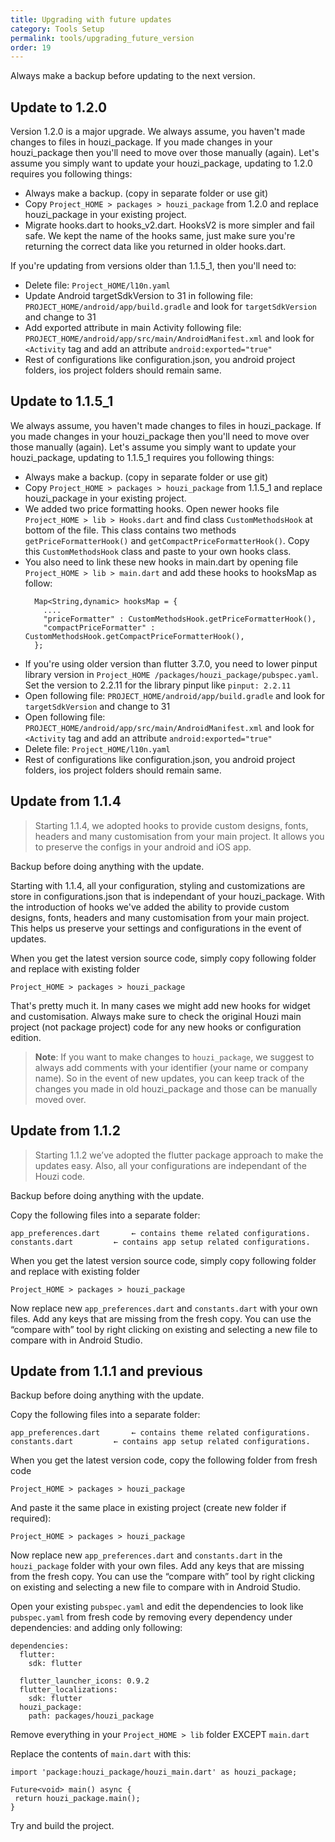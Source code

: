```yaml
---
title: Upgrading with future updates
category: Tools Setup
permalink: tools/upgrading_future_version
order: 19
---
```


Always make a backup before updating to the next version.

## Update to 1.2.0

Version 1.2.0 is a major upgrade. We always assume, you haven't made changes to files in houzi_package. If you made changes in your houzi_package then you'll need to move over those manually (again).
Let's assume you simply want to update your houzi_package, updating to 1.2.0 requires you following things:

- Always make a backup. (copy in separate folder or use git)
- Copy `Project_HOME > packages > houzi_package` from 1.2.0 and replace houzi_package in your existing project.
- Migrate hooks.dart to hooks_v2.dart. HooksV2 is more simpler and fail safe. We kept the name of the hooks same, just make sure you're returning the correct data like you returned in older hooks.dart.
  
If you're updating from versions older than 1.1.5_1, then you'll need to:
- Delete file: `Project_HOME/l10n.yaml`
- Update Android targetSdkVersion to 31 in following file:  `PROJECT_HOME/android/app/build.gradle` and look for `targetSdkVersion` and change to 31
- Add exported attribute in main Activity following file:  `PROJECT_HOME/android/app/src/main/AndroidManifest.xml` and look for `<Activity` tag and add an attribute `android:exported="true"`
- Rest of configurations like configuration.json, you android project folders, ios project folders should remain same.

## Update to 1.1.5_1

We always assume, you haven't made changes to files in houzi_package. If you made changes in your houzi_package then you'll need to move over those manually (again). Let's assume you simply want to update your houzi_package, updating to 1.1.5_1 requires you following things:

- Always make a backup. (copy in separate folder or use git)
- Copy `Project_HOME > packages > houzi_package` from 1.1.5_1 and replace houzi_package in your existing project.
- We added two price formatting hooks. Open newer hooks file `Project_HOME > lib > Hooks.dart` and find class `CustomMethodsHook` at bottom of the file. This class contains two methods `getPriceFormatterHook()` and `getCompactPriceFormatterHook()`. Copy this `CustomMethodsHook` class and paste to your own hooks class.
- You also need to link these new hooks in main.dart by opening file `Project_HOME > lib > main.dart` and add these hooks to hooksMap as follow:
  ```
    Map<String,dynamic> hooksMap = {
      ....
      "priceFormatter" : CustomMethodsHook.getPriceFormatterHook(),
      "compactPriceFormatter" : CustomMethodsHook.getCompactPriceFormatterHook(),
    };
  ```
- If you're using older version than flutter 3.7.0, you need to lower pinput library version in `Project_HOME /packages/houzi_package/pubspec.yaml`. Set the version to 2.2.11 for the library pinput like `pinput: 2.2.11`
- Open following file:  `PROJECT_HOME/android/app/build.gradle` and look for `targetSdkVersion` and change to 31
- Open following file:  `PROJECT_HOME/android/app/src/main/AndroidManifest.xml` and look for `<Activity` tag and add an attribute `android:exported="true"`
- Delete file: `Project_HOME/l10n.yaml`
- Rest of configurations like configuration.json, you android project folders, ios project folders should remain same.

## Update from 1.1.4

> Starting 1.1.4, we adopted hooks to provide custom designs, fonts, headers and many customisation from your main project. It allows you to preserve the configs in your android and iOS app. 

Backup before doing anything with the update.

Starting with 1.1.4, all your configuration, styling and customizations are store in configurations.json that is independant of your houzi_package. With the introduction of hooks we've added the ability to provide custom designs, fonts, headers and many customisation from your main project. This helps us preserve your settings and configurations in the event of updates.

When you get the latest version source code, simply copy following folder and replace with existing folder

`Project_HOME > packages > houzi_package`

That's pretty much it. In many cases we might add new hooks for widget and customisation. Always make sure to check the original Houzi main project (not package project) code for any new hooks or configuration edition.

> **Note**: If you want to make changes to `houzi_package`, we suggest to always add comments with your identifier (your name or company name). So in the event of new updates, you can keep track of the changes you made in old houzi_package and those can be manually moved over.

## Update from 1.1.2

> Starting 1.1.2 we’ve adopted the flutter package approach to make the updates easy. Also, all your configurations are independant of the Houzi code. 

Backup before doing anything with the update.

Copy the following files into a separate folder:

`app_preferences.dart		← contains theme related configurations. `
`constants.dart			← contains app setup related configurations. `

When you get the latest version source code, simply copy following folder and replace with existing folder

`Project_HOME > packages > houzi_package`

Now replace new `app_preferences.dart` and `constants.dart` with your own files. Add any keys that are missing from the fresh copy. You can use the “compare with” tool by right clicking on existing and selecting a new file to compare with in Android Studio.

## Update from 1.1.1 and previous

Backup before doing anything with the update.

Copy the following files into a separate folder:

`app_preferences.dart		← contains theme related configurations.`
`constants.dart			← contains app setup related configurations.` 

When you get the latest version code, copy the following folder from fresh code

`Project_HOME > packages > houzi_package`

And paste it the same place in existing project (create new folder if required):

`Project_HOME > packages > houzi_package`

Now replace new `app_preferences.dart` and `constants.dart` in the `houzi_package` folder with your own files. Add any keys that are missing from the fresh copy. You can use the “compare with” tool by right clicking on existing and selecting a new file to compare with in Android Studio.


Open your existing `pubspec.yaml` and edit the dependencies to look like `pubspec.yaml` from fresh code by removing every dependency under dependencies: and adding only following:
```
dependencies:
  flutter:
    sdk: flutter

  flutter_launcher_icons: 0.9.2
  flutter_localizations:
    sdk: flutter
  houzi_package:
    path: packages/houzi_package
```

Remove everything in your `Project_HOME > lib` folder EXCEPT `main.dart`

Replace the contents of `main.dart` with this:

`import 'package:houzi_package/houzi_main.dart' as houzi_package;`
```
Future<void> main() async {
 return houzi_package.main();
}
```

Try and build the project.
